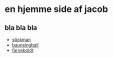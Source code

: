 # en hjemme side af jacob
## bla bla bla



- [stickman](stickman/)
- [baunsingball](bauncingball/)
- [farveboldt](blueballs/)
